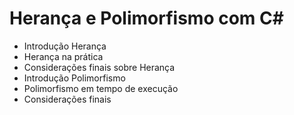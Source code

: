 # Herança e Polimorfismo com C#

- Introdução Herança
- Herança na prática
- Considerações finais sobre Herança
- Introdução Polimorfismo
- Polimorfismo em tempo de execução
- Considerações finais

